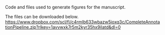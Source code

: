 Code and files used to generate figures for the manuscript.

The files can be downloaded below.
https://www.dropbox.com/scl/fi/c4rmlb633wbazw5ioxq3c/CompleteAnnotationPipeline.zip?rlkey=1avvwxk7r5m2kyr35hx9ilatd&dl=0
